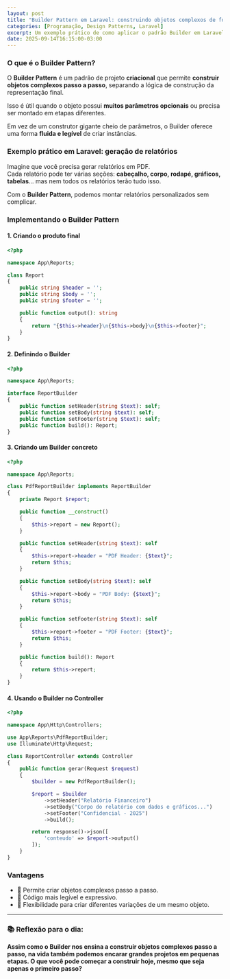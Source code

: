 ```yaml
---
layout: post
title: "Builder Pattern em Laravel: construindo objetos complexos de forma organizada"
categories: [Programação, Design Patterns, Laravel]
excerpt: Um exemplo prático de como aplicar o padrão Builder em Laravel para criar objetos passo a passo sem complicar o código.
date: 2025-09-14T16:15:00-03:00
---
```


### O que é o Builder Pattern?

O **Builder Pattern** é um padrão de projeto **criacional** que permite **construir objetos complexos passo a passo**, separando a lógica de construção da representação final.  

Isso é útil quando o objeto possui **muitos parâmetros opcionais** ou precisa ser montado em etapas diferentes.  

Em vez de um construtor gigante cheio de parâmetros, o Builder oferece uma forma **fluida e legível** de criar instâncias.  

### Exemplo prático em Laravel: geração de relatórios

Imagine que você precisa gerar relatórios em PDF.  
Cada relatório pode ter várias seções: **cabeçalho, corpo, rodapé, gráficos, tabelas**… mas nem todos os relatórios terão tudo isso.  

Com o **Builder Pattern**, podemos montar relatórios personalizados sem complicar.  

### Implementando o Builder Pattern

#### 1. Criando o produto final
```php
<?php

namespace App\Reports;

class Report
{
    public string $header = '';
    public string $body = '';
    public string $footer = '';

    public function output(): string
    {
        return "{$this->header}\n{$this->body}\n{$this->footer}";
    }
}
```

#### 2. Definindo o Builder
```php
<?php

namespace App\Reports;

interface ReportBuilder
{
    public function setHeader(string $text): self;
    public function setBody(string $text): self;
    public function setFooter(string $text): self;
    public function build(): Report;
}
```

#### 3. Criando um Builder concreto
```php
<?php

namespace App\Reports;

class PdfReportBuilder implements ReportBuilder
{
    private Report $report;

    public function __construct()
    {
        $this->report = new Report();
    }

    public function setHeader(string $text): self
    {
        $this->report->header = "PDF Header: {$text}";
        return $this;
    }

    public function setBody(string $text): self
    {
        $this->report->body = "PDF Body: {$text}";
        return $this;
    }

    public function setFooter(string $text): self
    {
        $this->report->footer = "PDF Footer: {$text}";
        return $this;
    }

    public function build(): Report
    {
        return $this->report;
    }
}
```

#### 4. Usando o Builder no Controller
```php
<?php

namespace App\Http\Controllers;

use App\Reports\PdfReportBuilder;
use Illuminate\Http\Request;

class ReportController extends Controller
{
    public function gerar(Request $request)
    {
        $builder = new PdfReportBuilder();

        $report = $builder
            ->setHeader("Relatório Financeiro")
            ->setBody("Corpo do relatório com dados e gráficos...")
            ->setFooter("Confidencial - 2025")
            ->build();

        return response()->json([
            'conteudo' => $report->output()
        ]);
    }
}
```

### Vantagens
- 🧱 Permite criar objetos complexos passo a passo.
- 📖 Código mais legível e expressivo.
- 🔄 Flexibilidade para criar diferentes variações de um mesmo objeto.

---

### 📚 Reflexão para o dia:
**Assim como o Builder nos ensina a construir objetos complexos passo a passo, na vida também podemos encarar grandes projetos em pequenas etapas. O que você pode começar a construir hoje, mesmo que seja apenas o primeiro passo?**